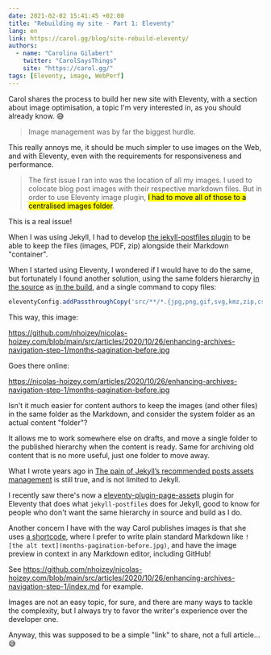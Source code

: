 ```yaml
---
date: 2021-02-02 15:41:45 +02:00
title: "Rebuilding my site - Part 1: Eleventy"
lang: en
link: https://carol.gg/blog/site-rebuild-eleventy/
authors:
  - name: "Carolina Gilabert"
    twitter: "CarolSaysThings"
    site: "https://carol.gg/"
tags: [Eleventy, image, WebPerf]
---
```


Carol shares the process to build her new site with Eleventy, with a section about image optimisation, a topic I'm very interested in, as you should already know. 😅

> Image management was by far the biggest hurdle.

This really annoys me, it should be much simpler to use images on the Web, and with Eleventy, even with the requirements for responsiveness and performance.

> The first issue I ran into was the location of all my images. I used to colocate blog post images with their respective markdown files. But in order to use Eleventy image plugin, <mark>I had to move all of those to a centralised images folder</mark>.

This is a real issue!

When I was using Jekyll, I had to develop [the jekyll-postfiles plugin](https://nhoizey.github.io/jekyll-postfiles/) to be able to keep the files (images, PDF, zip) alongside their Markdown "container".

When I started using Eleventy, I wondered if I would have to do the same, but fortunately I found another solution, using the same folders hierarchy [in the source](https://github.com/nhoizey/nicolas-hoizey.com/tree/main/src/articles/2020/10/26/enhancing-archives-navigation-step-1) as [in the build](https://nicolas-hoizey.com/articles/2020/10/26/enhancing-archives-navigation-step-1/), and a single command to copy files:

```javascript
eleventyConfig.addPassthroughCopy('src/**/*.{jpg,png,gif,svg,kmz,zip,css}');
```

This way, this image:

<https://github.com/nhoizey/nicolas-hoizey.com/blob/main/src/articles/2020/10/26/enhancing-archives-navigation-step-1/months-pagination-before.jpg>

Goes there online:

<https://nicolas-hoizey.com/articles/2020/10/26/enhancing-archives-navigation-step-1/months-pagination-before.jpg>

Isn't it much easier for content authors to keep the images (and other files) in the same folder as the Markdown, and consider the system folder as an actual content "folder"?

It allows me to work somewhere else on drafts, and move a single folder to the published hierarchy when the content is ready. Same for archiving old content that is no more useful, just one folder to move away.

What I wrote years ago in [The pain of Jekyll’s recommended posts assets management](https://nhoizey.github.io/jekyll-postfiles/#the-pain-of-jekylls-recommended-posts-assets-management) is still true, and is not limited to Jekyll.

I recently saw there's now a [eleventy-plugin-page-assets](https://github.com/victornpb/eleventy-plugin-page-assets/) plugin for Eleventy that does what `jekyll-postfiles` does for Jekyll, good to know for people who don't want the same hierarchy in source and build as I do.

Another concern I have with the way Carol publishes images is that she uses [a shortcode](https://github.com/carolgilabert/carols-blog/blob/master/src/utils/image-shortcode.js), where I prefer to write plain standard Markdown like `![the alt text](months-pagination-before.jpg)`, and have the image preview in context in any Markdown editor, including GitHub!

See <https://github.com/nhoizey/nicolas-hoizey.com/blob/main/src/articles/2020/10/26/enhancing-archives-navigation-step-1/index.md> for example.

Images are not an easy topic, for sure, and there are many ways to tackle the complexity, but I always try to favor the writer's experience over the developer one.

Anyway, this was supposed to be a simple "link" to share, not a full article… 😅